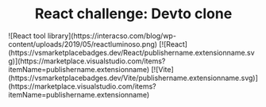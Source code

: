 <h1 align="center"> React challenge: Devto clone </h1>
![React tool library](https://interacso.com/blog/wp-content/uploads/2019/05/reactluminoso.png)
[![React](https://vsmarketplacebadges.dev/React/publishername.extensionname.svg)](https://marketplace.visualstudio.com/items?itemName=publishername.extensionname)
[![Vite](https://vsmarketplacebadges.dev/Vite/publishername.extensionname.svg)](https://marketplace.visualstudio.com/items?itemName=publishername.extensionname)